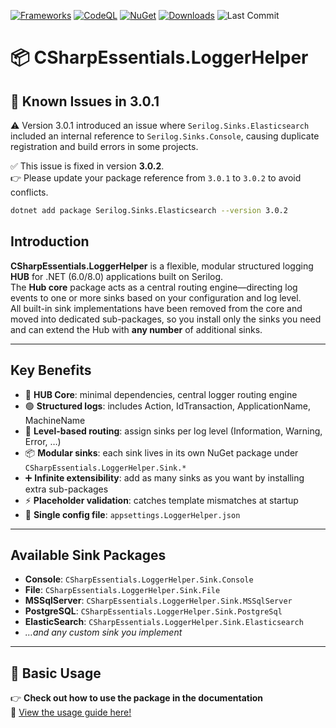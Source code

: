 ﻿[![Frameworks](https://img.shields.io/badge/.NET-6.0%20%20%7C%208.0-blue)](https://dotnet.microsoft.com/en-us/download)
[![CodeQL](https://github.com/alexbypa/CSharp.Essentials/actions/workflows/codeqlLogger.yml/badge.svg)](https://github.com/alexbypa/CSharp.Essentials/actions/workflows/codeqlLogger.yml)
[![NuGet](https://img.shields.io/nuget/v/CSharpEssentials.LoggerHelper.svg)](https://www.nuget.org/packages/CSharpEssentials.LoggerHelper)
[![Downloads](https://img.shields.io/nuget/dt/CSharpEssentials.LoggerHelper.svg)](https://www.nuget.org/packages/CSharpEssentials.LoggerHelper)
![Last Commit](https://img.shields.io/github/last-commit/alexbypa/CSharp.Essentials?style=flat-square)

# 📦 CSharpEssentials.LoggerHelper

## 🐛 Known Issues in 3.0.1
⚠️ Version 3.0.1 introduced an issue where `Serilog.Sinks.Elasticsearch` included an internal reference to `Serilog.Sinks.Console`, causing duplicate registration and build errors in some projects.

✅ This issue is fixed in version **3.0.2**.  
👉 Please update your package reference from `3.0.1` to `3.0.2` to avoid conflicts.

```bash
dotnet add package Serilog.Sinks.Elasticsearch --version 3.0.2
```

## Introduction

**CSharpEssentials.LoggerHelper** is a flexible, modular structured logging **HUB** for .NET (6.0/8.0) applications built on Serilog.  
The **Hub core** package acts as a central routing engine—directing log events to one or more sinks based on your configuration and log level.  
All built-in sink implementations have been removed from the core and moved into dedicated sub-packages, so you install only the sinks you need and can extend the Hub with **any number** of additional sinks.

---

## Key Benefits

- 🔧 **HUB Core**: minimal dependencies, central logger routing engine  
- 🟢 **Structured logs**: includes Action, IdTransaction, ApplicationName, MachineName  
- 🔀 **Level-based routing**: assign sinks per log level (Information, Warning, Error, …)  
- 📦 **Modular sinks**: each sink lives in its own NuGet package under `CSharpEssentials.LoggerHelper.Sink.*`  
- ➕ **Infinite extensibility**: add as many sinks as you want by installing extra sub-packages  
- ⚡️ **Placeholder validation**: catches template mismatches at startup  
- 📁 **Single config file**: `appsettings.LoggerHelper.json`

---

## Available Sink Packages

- **Console**: `CSharpEssentials.LoggerHelper.Sink.Console`  
- **File**: `CSharpEssentials.LoggerHelper.Sink.File`  
- **MSSqlServer**: `CSharpEssentials.LoggerHelper.Sink.MSSqlServer`  
- **PostgreSQL**: `CSharpEssentials.LoggerHelper.Sink.PostgreSql`  
- **ElasticSearch**: `CSharpEssentials.LoggerHelper.Sink.Elasticsearch`  
- _…and any custom sink you implement_

---

## 🚀 Basic Usage

👉 **Check out how to use the package in the documentation**  
📖 [View the usage guide here!](https://github.com/alexbypa/CSharp.Essentials/tree/main/CSharpEssentials.LoggerHelper/doc.md)
